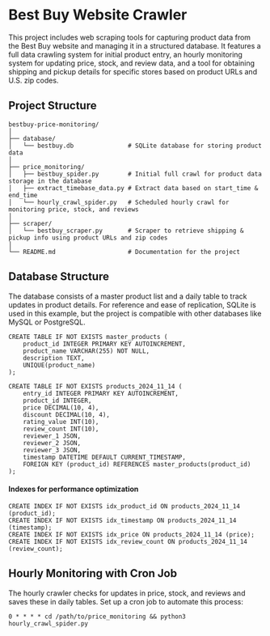 # Best Buy Website Crawler

This project includes web scraping tools for capturing product data from the Best Buy website and managing it in a structured database. It features a full data crawling system for initial product entry, an hourly monitoring system for updating price, stock, and review data, and a tool for obtaining shipping and pickup details for specific stores based on product URLs and U.S. zip codes.

## Project Structure

```
bestbuy-price-monitoring/
│
├── database/
│   └── bestbuy.db               # SQLite database for storing product data
│
├── price_monitoring/
│   ├── bestbuy_spider.py        # Initial full crawl for product data storage in the database
│   ├── extract_timebase_data.py # Extract data based on start_time & end_time
│   └── hourly_crawl_spider.py   # Scheduled hourly crawl for monitoring price, stock, and reviews
│
├── scraper/
│   └── bestbuy_scraper.py       # Scraper to retrieve shipping & pickup info using product URLs and zip codes
│
└── README.md                    # Documentation for the project
```

## Database Structure
The database consists of a master product list and a daily table to track updates in product details. For reference and ease of replication, SQLite is used in this example, but the project is compatible with other databases like MySQL or PostgreSQL.

```
CREATE TABLE IF NOT EXISTS master_products (
    product_id INTEGER PRIMARY KEY AUTOINCREMENT,
    product_name VARCHAR(255) NOT NULL,
    description TEXT,
    UNIQUE(product_name)
);
```
```
CREATE TABLE IF NOT EXISTS products_2024_11_14 (
    entry_id INTEGER PRIMARY KEY AUTOINCREMENT,
    product_id INTEGER,
    price DECIMAL(10, 4),
    discount DECIMAL(10, 4),
    rating_value INT(10),
    review_count INT(10),
    reviewer_1 JSON,
    reviewer_2 JSON,
    reviewer_3 JSON,
    timestamp DATETIME DEFAULT CURRENT_TIMESTAMP,
    FOREIGN KEY (product_id) REFERENCES master_products(product_id)
);
```
#### Indexes for performance optimization
```
CREATE INDEX IF NOT EXISTS idx_product_id ON products_2024_11_14 (product_id);
CREATE INDEX IF NOT EXISTS idx_timestamp ON products_2024_11_14 (timestamp);
CREATE INDEX IF NOT EXISTS idx_price ON products_2024_11_14 (price);
CREATE INDEX IF NOT EXISTS idx_review_count ON products_2024_11_14 (review_count);
```

## Hourly Monitoring with Cron Job
The hourly crawler checks for updates in price, stock, and reviews and saves these in daily tables. Set up a cron job to automate this process:
```
0 * * * * cd /path/to/price_monitoring && python3 hourly_crawl_spider.py
```